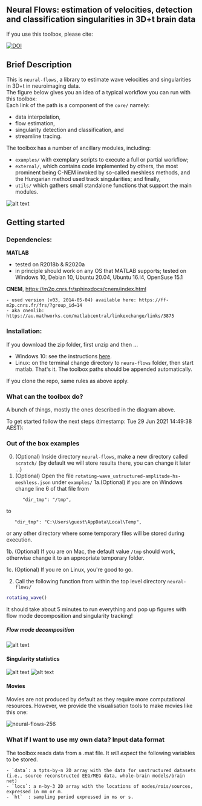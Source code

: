 
## Neural Flows: estimation of velocities, detection and classification singularities in 3D+t brain data

If you use this toolbox, please cite:

[![DOI](https://zenodo.org/badge/163922377.svg)](https://zenodo.org/badge/latestdoi/163922377)


## Brief Description 
This is `neural-flows`, a library to estimate wave velocities and singularities in 3D+t in neuroimaging data.  
The figure below gives you an idea of a typical workflow you can run with this toolbox:  
Each link of the path is a component of the `core/` namely: 
+ data interpolation, 
+ flow estimation, 
+ singularity detection and classification, and
+ streamline tracing. 

The toolbox has a number of ancillary modules, including:

+ `examples/` with exemplary scripts to execute a full or partial workflow; 
+ `external/`, which contains code implemented by others, the most prominent being C-NEM invoked by so-called meshless methods, and the Hungarian method  used track singularities; and finally, 
+  `utils/` which gathers small standalone functions that support the main modules. 



![alt text](https://github.com/brain-modelling-group/neural-flows/blob/master/demo-data/img/fig_workflow_pretty_vis.png?raw=true)

## Getting started

### Dependencies:

**MATLAB**
   
   - tested on R2018b & R2020a
   - in principle should work on any OS that MATLAB supports; tested on Windows 10, Debian 10, Ubuntu 20.04, Ubuntu 16.l4, OpenSuse 15.1 

**CNEM**, https://m2p.cnrs.fr/sphinxdocs/cnem/index.html
    
    - used version (v03, 2014-05-04) available here: https://ff-m2p.cnrs.fr/frs/?group_id=14
    - aka cnemlib: https://au.mathworks.com/matlabcentral/linkexchange/links/3875


    
### Installation:

If you download the zip folder, first unzip and then ... 

- Windows 10: see the instructions [here](https://github.com/brain-modelling-group/neural-flows/wiki/Getting-started::Windows10::). 
- Linux: on the terminal change directory to `neura-flows` folder, then start matlab. That's it. The toolbox paths should be appended automatically. 

If you clone the repo, same rules as above apply. 

### What can the toolbox do?
A bunch of things, mostly the ones described in the diagram above.

To get started follow the next steps (timestamp: Tue 29 Jun 2021 14:49:38 AEST): 

### Out of the box examples

0. (Optional) Inside directory `neural-flows`, make a new directory called `scratch/` (by default we will store results there, you can change it later ...)
1. (Optional) Open the file `rotating-wave_ustructured-amplitude-hs-meshless.json` under `examples/`
1a.(Optional) if you are on Windows change line 6 of that file from
```
      "dir_tmp": "/tmp",    

```

to 

```
   "dir_tmp": "C:\Users\guest\AppData\Local\Temp",    
```

or any other directory where some temporary files will be stored during execution.

1b. (Optional) If you are on Mac, the default value `/tmp` should work, otherwise change it to an appropriate temporary folder.

1c. (Optional) If you re on Linux, you're good to go.

2. Call the following function from within the top level directory `neural-flows/`
```matlab
rotating_wave()
``` 
It should take about 5 minutes to run everything and pop up figures with flow mode decomposition and singularity tracking!

##### Flow mode decomposition
![alt text](https://github.com/brain-modelling-group/neural-flows/blob/master/demo-data/img/fig_rotating_wave_svd.png?raw=true)

#### Singularity statistics
![alt text](https://github.com/brain-modelling-group/neural-flows/blob/master/demo-data/img/fig_summary_stats.png?raw=true)
![alt text](https://github.com/brain-modelling-group/neural-flows/blob/master/demo-data/img/fig_sing_tracking.png?raw=true)


#### Movies

Movies are not produced by default as they require more computational resources. However, we provide the visualisation tools to make movies like this one:

![neural-flows-256](https://user-images.githubusercontent.com/1563810/123740938-92b2b980-d8ec-11eb-9406-22e9e2a77b03.gif)



### What if I want to use my own data? Input data format
    
The toolbox reads data from a .mat file. It *will expect* the following variables to be stored.    
    
    - `data`: a tpts-by-n 2D array with the data for unstructured datasets (i.e., source reconstructed EEG/MEG data, whole-brain models/brain net) 
    - `locs`: a n-by-3 2D array with the locations of nodes/rois/sources, expressed in mm or m.
    - `ht`  : sampling period expressed in ms or s.
    
